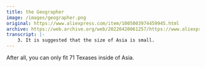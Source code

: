 ```yaml
---
title: the Geographer
image: /images/geographer.png
original: https://www.aliexpress.com/item/1005003974459945.html
archive: https://web.archive.org/web/20220420061257/https://www.aliexpress.com/item/1005003974459945.html
transcript: |-
    3. It is suggested that the size of Asia is small.
---
```

After all, you can only fit 71 Texases inside of Asia.
